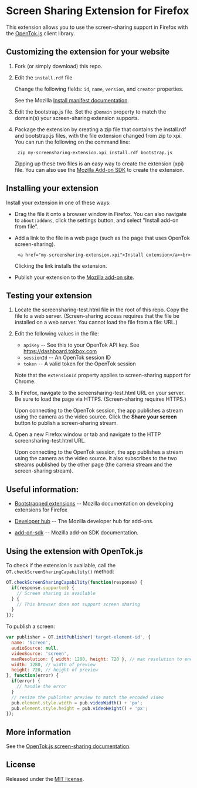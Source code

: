 Screen Sharing Extension for Firefox
====================================

This extension allows you to use the screen-sharing support in Firefox with the [OpenTok.js][ot] client library.

## Customizing the extension for your website

1. Fork (or simply download) this repo.

2. Edit the `install.rdf` file

   Change the following fields: `id`, `name`, `version`, and `creator` properties.

   See the Mozilla [Install manifest documentation][install-manifests].

3. Edit the bootstrap.js file. Set the `gDomain` property to match the domain(s)
   your screen-sharing extension supports.

4. Package the extension by creating a zip file that contains the install.rdf and bootstrap.js
   files, with the file extension changed from zip to xpi. You can run the following on the
   command line:

        zip my-screensharing-extension.xpi install.rdf bootstrap.js

   Zipping up these two files is an easy way to create the extension (xpi) file. You can also use
   the [Mozilla Add-on SDK][add-on-sdk] to create the extension.

## Installing your extension

Install your extension in one of these ways:

   * Drag the file it onto a browser window in Firefox. You can also navigate to
     `about:addons`, click the settings button, and select "Install add-on from file".

   * Add a link to the file in a web page (such as the page that uses OpenTok screen-sharing).

     ```
      <a href="my-screensharing-extension.xpi">Install extension</a><br>
     ```

     Clicking the link installs the extension.

   * Publish your extension to the [Mozilla add-on site][add-ons].

## Testing your extension

1. Locate the screensharing-test.html file in the root of this repo. Copy the file to a
   web server. (Screen-sharing access requires that the file be installed on a web server.
   You cannot load the file from a file: URL.)

2. Edit the following values in the file:

   * `apiKey` -- See this to your OpenTok API key. See https://dashboard.tokbox.com
   * `sessionId` -- An OpenTok session ID
   * `token` -- A valid token for the OpenTok session

   Note that the `extensionId` property applies to screen-sharing support for Chrome.

3. In Firefox, navigate to the screensharing-test.html URL on your server. Be sure to load
   the page via HTTPS. (Screen-sharing requires HTTPS.)

   Upon connecting to the OpenTok session, the app publishes a stream using the camera
   as the video source. Click the **Share your screen** button to publish a screen-sharing
   stream.

4. Open a new Firefox window or tab and navigate to the HTTP screensharing-test.html URL.

   Upon connecting to the OpenTok session, the app publishes a stream using the camera
   as the video source. It also subscribes to the two streams published by the other page
   (the camera stream and the screen-sharing stream).

## Useful information:

* [Bootstrapped extensions][bootstrapped-extensions] -- Mozilla documentation on developing extensions
   for Firefox

* [Developer hub][mozilla-add-on-hub] -- The Mozilla developer hub for add-ons.

* [add-on-sdk][add-on-sdk] -- Mozilla add-on SDK documentation.

[ot]: http://tokbox.com/opentok/libraries/client/js/
[install-manifests]: https://developer.mozilla.org/en-US/Add-ons/Install_Manifests
[add-on-sdk]: https://addons.mozilla.org/en-US/developers/docs/sdk/latest
[add-ons]: https://addons.mozilla.org/en-US/firefox/extensions/
[bootstrapped-extensions]: https://developer.mozilla.org/en-US/Add-ons/Bootstrapped_extensions
[mozilla-add-on-hub]: https://addons.mozilla.org/en-US/developers/

## Using the extension with OpenTok.js

To check if the extension is available, call the `OT.checkScreenSharingCapability()` method:

```javascript
OT.checkScreenSharingCapability(function(response) {
  if(response.supported) {
    // Screen sharing is available
  } {
    // This browser does not support screen sharing
  }
});
```

To publish a screen:

```javascript
var publisher = OT.initPublisher('target-element-id', {
  name: 'Screen',
  audioSource: null,
  videoSource: 'screen',
  maxResolution: { width: 1280, height: 720 }, // max resolution to encode screen in
  width: 1280, // width of preview
  height: 720, // height of preview
}, function(error) {
  if(error) {
    // handle the error
  }
  // resize the publisher preview to match the encoded video
  pub.element.style.width = pub.videoWidth() + 'px';
  pub.element.style.height = pub.videoHeight() + 'px';
});
```

## More information

See the [OpenTok.js screen-sharing documentation][ot-screensharing].

[ot-screensharing]: https://tokbox.com/opentok/tutorials/screen-sharing/js/

## License

Released under the [MIT license](http://opensource.org/licenses/MIT).
